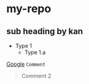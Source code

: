 # my-repo
## sub heading by kan
* Type 1
    * Type 1.a

[Google](www.google.com)
`Comment`
> Comment 2
